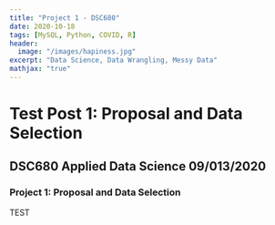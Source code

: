 ```yaml
---
title: "Project 1 - DSC680"
date: 2020-10-18
tags: [MySQL, Python, COVID, R]
header:
  image: "/images/hapiness.jpg"
excerpt: "Data Science, Data Wrangling, Messy Data"
mathjax: "true"
---
```


# Test Post 1: Proposal and Data Selection
## DSC680 Applied Data Science						09/013/2020
### Project 1: Proposal and Data Selection

TEST
